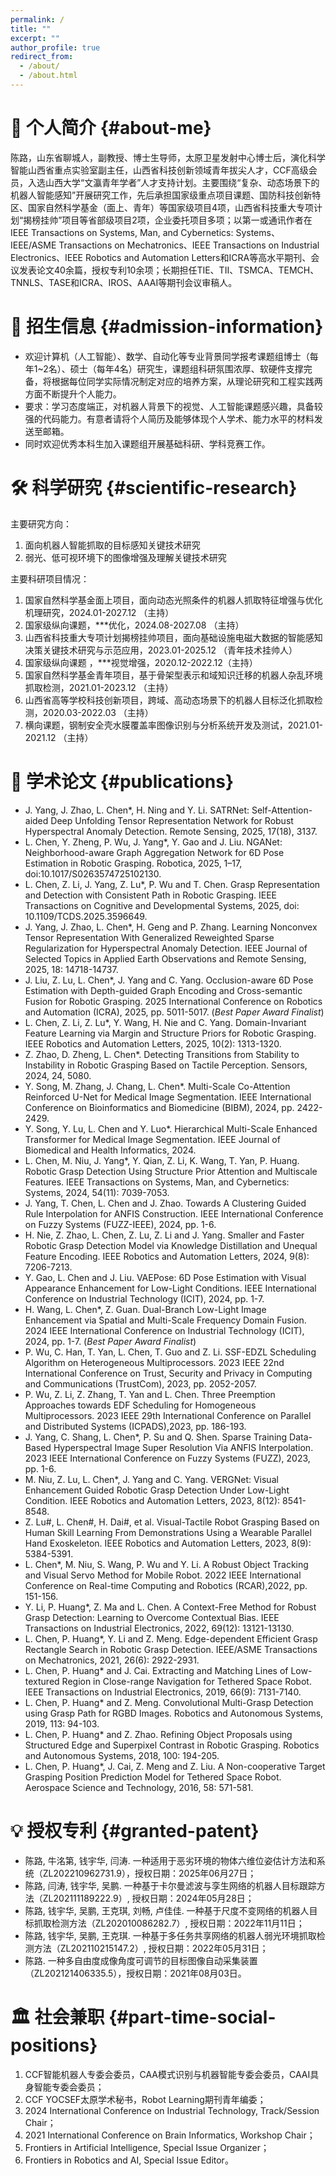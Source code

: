 ```yaml
---
permalink: /
title: ""
excerpt: ""
author_profile: true
redirect_from: 
  - /about/
  - /about.html
---
```


# 👤 个人简介 {#about-me}  
陈路，山东省聊城人，副教授、博士生导师，太原卫星发射中心博士后，演化科学智能山西省重点实验室副主任，山西省科技创新领域青年拔尖人才，CCF高级会员，入选山西大学“文瀛青年学者”人才支持计划。主要围绕“复杂、动态场景下的机器人智能感知”开展研究工作，先后承担国家级重点项目课题、国防科技创新特区、国家自然科学基金（面上、青年）等国家级项目4项，山西省科技重大专项计划“揭榜挂帅”项目等省部级项目2项，企业委托项目多项；以第一或通讯作者在IEEE Transactions on Systems, Man, and Cybernetics: Systems、IEEE/ASME Transactions on Mechatronics、IEEE Transactions on Industrial Electronics、IEEE Robotics and Automation Letters和ICRA等高水平期刊、会议发表论文40余篇，授权专利10余项；长期担任TIE、TII、TSMCA、TEMCH、TNNLS、TASE和ICRA、IROS、AAAI等期刊会议审稿人。

# 💬 招生信息 {#admission-information} 
- 欢迎计算机（人工智能）、数学、自动化等专业背景同学报考课题组博士（每年1~2名）、硕士（每年4名）研究生，课题组科研氛围浓厚、软硬件支撑完备，将根据每位同学实际情况制定对应的培养方案，从理论研究和工程实践两方面不断提升个人能力。
- 要求：学习态度端正，对机器人背景下的视觉、人工智能课题感兴趣，具备较强的代码能力。有意者请将个人简历及能够体现个人学术、能力水平的材料发送至邮箱。
- 同时欢迎优秀本科生加入课题组开展基础科研、学科竞赛工作。

# 🛠️ 科学研究 {#scientific-research} 
主要研究方向：
  1. 面向机器人智能抓取的目标感知关键技术研究
  2. 弱光、低可视环境下的图像增强及理解关键技术研究

主要科研项目情况：
  1. 国家自然科学基金面上项目，面向动态光照条件的机器人抓取特征增强与优化机理研究，2024.01-2027.12 （主持）
  2. 国家级纵向课题，***优化，2024.08-2027.08 （主持）
  3. 山西省科技重大专项计划揭榜挂帅项目，面向基础设施电磁大数据的智能感知决策关键技术研究与示范应用，2023.01-2025.12 （青年技术挂帅人）
  4. 国家级纵向课题 ，***视觉增强，2020.12-2022.12（主持）
  5. 国家自然科学基金青年项目，基于骨架型表示和域知识迁移的机器人杂乱环境抓取检测，2021.01-2023.12 （主持）
  6. 山西省高等学校科技创新项目，跨域、高动态场景下的机器人目标泛化抓取检测，2020.03-2022.03 （主持）
  7. 横向课题，钢制安全壳水膜覆盖率图像识别与分析系统开发及测试，2021.01-2021.12 （主持）

# 📝 学术论文 {#publications}
- J. Yang, J. Zhao, L. Chen*, H. Ning and Y. Li. SATRNet: Self-Attention-aided Deep Unfolding Tensor Representation Network for Robust Hyperspectral Anomaly Detection. Remote Sensing, 2025, 17(18), 3137.
- L. Chen, Y. Zheng, P. Wu, J. Yang*, Y. Gao and J. Liu. NGANet: Neighborhood-aware Graph Aggregation Network for 6D Pose Estimation in Robotic Grasping. Robotica, 2025, 1–17, doi:10.1017/S0263574725102130.
- L. Chen, Z. Li, J. Yang, Z. Lu*, P. Wu and T. Chen. Grasp Representation and Detection with Consistent Path in Robotic Grasping. IEEE Transactions on Cognitive and Developmental Systems, 2025, doi: 10.1109/TCDS.2025.3596649.
- J. Yang, J. Zhao, L. Chen*, H. Geng and P. Zhang. Learning Nonconvex Tensor Representation With Generalized Reweighted Sparse Regularization for Hyperspectral Anomaly Detection. IEEE Journal of Selected Topics in Applied Earth Observations and Remote Sensing, 2025, 18: 14718-14737.
- J. Liu, Z. Lu, L. Chen*, J. Yang and C. Yang. Occlusion-aware 6D Pose Estimation with Depth-guided Graph Encoding and Cross-semantic Fusion for Robotic Grasping. 2025 International Conference on Robotics and Automation (ICRA), 2025, pp. 5011-5017. (_Best Paper Award Finalist_)
- L. Chen, Z. Li, Z. Lu*, Y. Wang, H. Nie and C. Yang. Domain-Invariant Feature Learning via Margin and Structure Priors for Robotic Grasping. IEEE Robotics and Automation Letters, 2025, 10(2): 1313-1320.
- Z. Zhao, D. Zheng, L. Chen*. Detecting Transitions from Stability to Instability in Robotic Grasping Based on Tactile Perception. Sensors, 2024, 24, 5080.
- Y. Song, M. Zhang, J. Chang, L. Chen*. Multi-Scale Co-Attention Reinforced U-Net for Medical Image Segmentation. IEEE International Conference on Bioinformatics and Biomedicine (BIBM), 2024, pp. 2422-2429.
- Y. Song, Y. Lu, L. Chen and Y. Luo*. Hierarchical Multi-Scale Enhanced Transformer for Medical Image Segmentation. IEEE Journal of Biomedical and Health Informatics, 2024.
- L. Chen, M. Niu, J. Yang*, Y. Qian, Z. Li, K. Wang, T. Yan, P. Huang. Robotic Grasp Detection Using Structure Prior Attention and Multiscale Features. IEEE Transactions on Systems, Man, and Cybernetics: Systems, 2024, 54(11): 7039-7053.
- J. Yang, T. Chen, L. Chen and J. Zhao. Towards A Clustering Guided Rule Interpolation for ANFIS Construction. IEEE International Conference on Fuzzy Systems (FUZZ-IEEE), 2024, pp. 1-6.
- H. Nie, Z. Zhao, L. Chen, Z. Lu, Z. Li and J. Yang. Smaller and Faster Robotic Grasp Detection Model via Knowledge Distillation and Unequal Feature Encoding. IEEE Robotics and Automation Letters, 2024, 9(8): 7206-7213.
- Y. Gao, L. Chen and J. Liu. VAEPose: 6D Pose Estimation with Visual Appearance Enhancement for Low-Light Conditions. IEEE International Conference on Industrial Technology (ICIT), 2024, pp. 1-7.
- H. Wang, L. Chen*, Z. Guan. Dual-Branch Low-Light Image Enhancement via Spatial and Multi-Scale Frequency Domain Fusion. 2024 IEEE International Conference on Industrial Technology (ICIT), 2024, pp. 1-7. (_Best Paper Award Finalist_)
- P. Wu, C. Han, T. Yan, L. Chen, T. Guo and Z. Li. SSF-EDZL Scheduling Algorithm on Heterogeneous Multiprocessors. 2023 IEEE 22nd International Conference on Trust, Security and Privacy in Computing and Communications (TrustCom), 2023, pp. 2052-2057.
- P. Wu, Z. Li, Z. Zhang, T. Yan and L. Chen. Three Preemption Approaches towards EDF Scheduling for Homogeneous Multiprocessors. 2023 IEEE 29th International Conference on Parallel and Distributed Systems (ICPADS),2023, pp. 186-193.
- J. Yang, C. Shang, L. Chen*, P. Su and Q. Shen. Sparse Training Data-Based Hyperspectral Image Super Resolution Via ANFIS Interpolation. 2023 IEEE International Conference on Fuzzy Systems (FUZZ), 2023, pp. 1-6.
- M. Niu, Z. Lu, L. Chen*, J. Yang and C. Yang. VERGNet: Visual Enhancement Guided Robotic Grasp Detection Under Low-Light Condition. IEEE Robotics and Automation Letters, 2023, 8(12): 8541-8548.
- Z. Lu#, L. Chen#, H. Dai#, et al. Visual-Tactile Robot Grasping Based on Human Skill Learning From Demonstrations Using a Wearable Parallel Hand Exoskeleton. IEEE Robotics and Automation Letters, 2023, 8(9): 5384-5391.
- L. Chen*, M. Niu, S. Wang, P. Wu and Y. Li. A Robust Object Tracking and Visual Servo Method for Mobile Robot. 2022 IEEE International Conference on Real-time Computing and Robotics (RCAR),2022, pp. 151-156.
- Y. Li, P. Huang*, Z. Ma and L. Chen. A Context-Free Method for Robust Grasp Detection: Learning to Overcome Contextual Bias. IEEE Transactions on Industrial Electronics, 2022, 69(12): 13121-13130.
- L. Chen, P. Huang*, Y. Li and Z. Meng. Edge-dependent Efficient Grasp Rectangle Search in Robotic Grasp Detection. IEEE/ASME Transactions on Mechatronics, 2021, 26(6): 2922-2931.
- L. Chen, P. Huang* and J. Cai. Extracting and Matching Lines of Low-textured Region in Close-range Navigation for Tethered Space Robot. IEEE Transactions on Industrial Electronics, 2019, 66(9): 7131-7140.
- L. Chen, P. Huang* and Z. Meng. Convolutional Multi-Grasp Detection using Grasp Path for RGBD Images. Robotics and Autonomous Systems, 2019, 113: 94-103.
- L. Chen, P. Huang* and Z. Zhao. Refining Object Proposals using Structured Edge and Superpixel Contrast in Robotic Grasping. Robotics and Autonomous Systems, 2018, 100: 194-205.
- L. Chen, P. Huang*, J. Cai, Z. Meng and Z. Liu. A Non-cooperative Target Grasping Position Prediction Model for Tethered Space Robot. Aerospace Science and Technology, 2016, 58: 571-581. 

# 💡 授权专利 {#granted-patent} 
- 陈路, 牛洺第, 钱宇华, 闫涛. 一种适用于恶劣环境的物体六维位姿估计方法和系统（ZL202210962731.9），授权日期：2025年06月27日；
- 陈路, 闫涛, 钱宇华, 吴鹏. 一种基于卡尔曼滤波与孪生网络的机器人目标跟踪方法（ZL202111189222.9）, 授权日期：2024年05月28日；
- 陈路, 钱宇华, 吴鹏, 王克琪, 刘畅, 卢佳佳. 一种基于尺度不变网络的机器人目标抓取检测方法（ZL202010086282.7）, 授权日期：2022年11月11日；
- 陈路, 钱宇华, 吴鹏, 王克琪. 一种基于多任务共享网络的机器人弱光环境抓取检测方法（ZL202110215147.2）, 授权日期：2022年05月31日；
- 陈路. 一种多自由度成像角度可调节的目标图像自动采集装置（ZL202121406335.5），授权日期：2021年08月03日。

# 🏛️ 社会兼职 {#part-time-social-positions}  
 1. CCF智能机器人专委会委员，CAA模式识别与机器智能专委会委员，CAAI具身智能专委会委员；
 2. CCF YOCSEF太原学术秘书，Robot Learning期刊青年编委；
 3. 2024 International Conference on Industrial Technology, Track/Session Chair；
 4. 2021 International Conference on Brain Informatics, Workshop Chair；
 5. Frontiers in Artificial Intelligence, Special Issue Organizer；
 6. Frontiers in Robotics and AI, Special Issue Editor。
